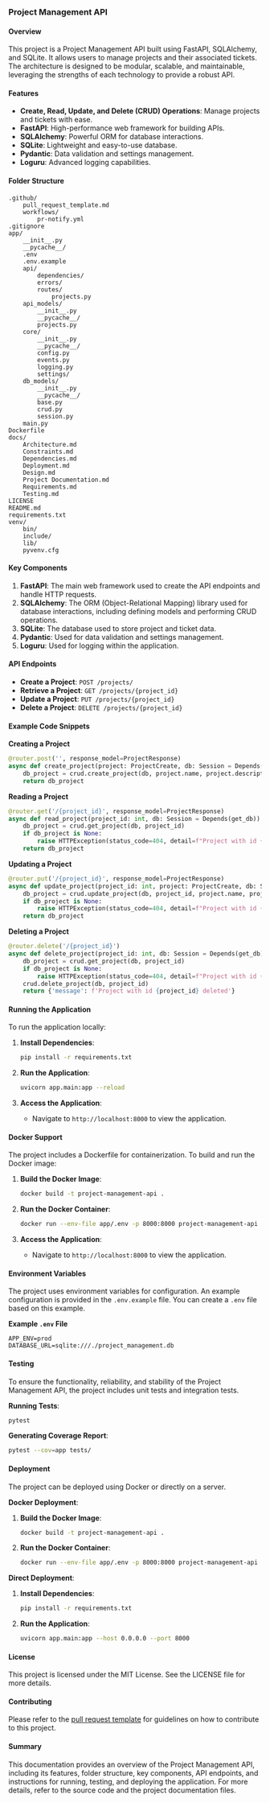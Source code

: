 ### Project Management API

#### Overview

This project is a Project Management API built using FastAPI, SQLAlchemy, and SQLite. It allows users to manage projects and their associated tickets. The architecture is designed to be modular, scalable, and maintainable, leveraging the strengths of each technology to provide a robust API.

#### Features

- **Create, Read, Update, and Delete (CRUD) Operations**: Manage projects and tickets with ease.
- **FastAPI**: High-performance web framework for building APIs.
- **SQLAlchemy**: Powerful ORM for database interactions.
- **SQLite**: Lightweight and easy-to-use database.
- **Pydantic**: Data validation and settings management.
- **Loguru**: Advanced logging capabilities.

#### Folder Structure

```
.github/
    pull_request_template.md
    workflows/
        pr-notify.yml
.gitignore
app/
    __init__.py
    __pycache__/
    .env
    .env.example
    api/
        dependencies/
        errors/
        routes/
            projects.py
    api_models/
        __init__.py
        __pycache__/
        projects.py
    core/
        __init__.py
        __pycache__/
        config.py
        events.py
        logging.py
        settings/
    db_models/
        __init__.py
        __pycache__/
        base.py
        crud.py
        session.py
    main.py
Dockerfile
docs/
    Architecture.md
    Constraints.md
    Dependencies.md
    Deployment.md
    Design.md
    Project Documentation.md
    Requirements.md
    Testing.md
LICENSE
README.md
requirements.txt
venv/
    bin/
    include/
    lib/
    pyvenv.cfg
```

#### Key Components

1. **FastAPI**: The main web framework used to create the API endpoints and handle HTTP requests.
2. **SQLAlchemy**: The ORM (Object-Relational Mapping) library used for database interactions, including defining models and performing CRUD operations.
3. **SQLite**: The database used to store project and ticket data.
4. **Pydantic**: Used for data validation and settings management.
5. **Loguru**: Used for logging within the application.

#### API Endpoints

- **Create a Project**: `POST /projects/`
- **Retrieve a Project**: `GET /projects/{project_id}`
- **Update a Project**: `PUT /projects/{project_id}`
- **Delete a Project**: `DELETE /projects/{project_id}`

#### Example Code Snippets

**Creating a Project**

```python
@router.post('', response_model=ProjectResponse)
async def create_project(project: ProjectCreate, db: Session = Depends(get_db)):
    db_project = crud.create_project(db, project.name, project.description)
    return db_project
```

**Reading a Project**

```python
@router.get('/{project_id}', response_model=ProjectResponse)
async def read_project(project_id: int, db: Session = Depends(get_db)):
    db_project = crud.get_project(db, project_id)
    if db_project is None:
        raise HTTPException(status_code=404, detail=f"Project with id {project_id} not found")
    return db_project
```

**Updating a Project**

```python
@router.put('/{project_id}', response_model=ProjectResponse)
async def update_project(project_id: int, project: ProjectCreate, db: Session = Depends(get_db)):
    db_project = crud.update_project(db, project_id, project.name, project.description)
    if db_project is None:
        raise HTTPException(status_code=404, detail=f"Project with id {project_id} not found")
    return db_project
```

**Deleting a Project**

```python
@router.delete('/{project_id}')
async def delete_project(project_id: int, db: Session = Depends(get_db)):
    db_project = crud.get_project(db, project_id)
    if db_project is None:
        raise HTTPException(status_code=404, detail=f"Project with id {project_id} not found")
    crud.delete_project(db, project_id)
    return {'message': f'Project with id {project_id} deleted'}
```

#### Running the Application

To run the application locally:

1. **Install Dependencies**:

   ```sh
   pip install -r requirements.txt
   ```

2. **Run the Application**:

   ```sh
   uvicorn app.main:app --reload
   ```

3. **Access the Application**:
   - Navigate to `http://localhost:8000` to view the application.

#### Docker Support

The project includes a Dockerfile for containerization. To build and run the Docker image:

1. **Build the Docker Image**:

   ```sh
   docker build -t project-management-api .
   ```

2. **Run the Docker Container**:

   ```sh
   docker run --env-file app/.env -p 8000:8000 project-management-api
   ```

3. **Access the Application**:
   - Navigate to `http://localhost:8000` to view the application.

#### Environment Variables

The project uses environment variables for configuration. An example configuration is provided in the `.env.example` file. You can create a `.env` file based on this example.

**Example `.env` File**

```example
APP_ENV=prod
DATABASE_URL=sqlite:///./project_management.db
```

#### Testing

To ensure the functionality, reliability, and stability of the Project Management API, the project includes unit tests and integration tests.

**Running Tests**:

```sh
pytest
```

**Generating Coverage Report**:

```sh
pytest --cov=app tests/
```

#### Deployment

The project can be deployed using Docker or directly on a server.

**Docker Deployment**:

1. **Build the Docker Image**:
   ```sh
   docker build -t project-management-api .
   ```
2. **Run the Docker Container**:
   ```sh
   docker run --env-file app/.env -p 8000:8000 project-management-api
   ```

**Direct Deployment**:

1. **Install Dependencies**:
   ```sh
   pip install -r requirements.txt
   ```
2. **Run the Application**:
   ```sh
   uvicorn app.main:app --host 0.0.0.0 --port 8000
   ```

#### License

This project is licensed under the MIT License. See the LICENSE file for more details.

#### Contributing

Please refer to the [pull request template](.github/pull_request_template.md) for guidelines on how to contribute to this project.

#### Summary

This documentation provides an overview of the Project Management API, including its features, folder structure, key components, API endpoints, and instructions for running, testing, and deploying the application. For more details, refer to the source code and the project documentation files.
